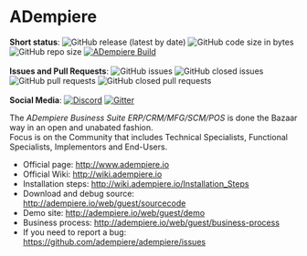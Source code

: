 # ADempiere
  **Short status**:
![GitHub release (latest by date)](https://img.shields.io/github/downloads/adempiere/adempiere/3.9.3/total)
![GitHub code size in bytes](https://img.shields.io/github/languages/code-size/adempiere/adempiere)
![GitHub repo size](https://img.shields.io/github/repo-size/adempiere/adempiere)
[![ADempiere Build](https://github.com/adempiere/adempiere/actions/workflows/main.yml/badge.svg?branch=develop)](https://github.com/adempiere/adempiere/actions/workflows/main.yml)
 \
 \
**Issues and Pull Requests**:
![GitHub issues](https://img.shields.io/github/issues/adempiere/adempiere)
![GitHub closed issues](https://img.shields.io/github/issues-closed/adempiere/adempiere)
![GitHub pull requests](https://img.shields.io/github/issues-pr/adempiere/adempiere)
![GitHub closed pull requests](https://img.shields.io/github/issues-pr-closed/adempiere/adempiere)
 \
 \
**Social Media**:
[![Discord](https://badgen.net/badge/icon/discord?icon=discord&label)](https://discord.gg/T6eH6A7PJZ)
[![Gitter](https://badges.gitter.im/Join%20Chat.svg)](https://gitter.im/adempiere/adempiere?utm_source=badge&utm_medium=badge&utm_campaign=pr-badge&utm_content=badge)

The _ADempiere Business Suite_ _ERP/CRM/MFG/SCM/POS_ is done the Bazaar way in an open and unabated fashion. \
Focus is on the Community that includes Technical Specialists, Functional Specialists, Implementors and End-Users. 

- Official page: http://www.adempiere.io
- Official Wiki: http://wiki.adempiere.io
- Installation steps: http://wiki.adempiere.io/Installation_Steps
- Download and debug source: http://adempiere.io/web/guest/sourcecode
- Demo site: http://adempiere.io/web/guest/demo
- Business process: http://adempiere.io/web/guest/business-process
- If you need to report a bug: https://github.com/adempiere/adempiere/issues
